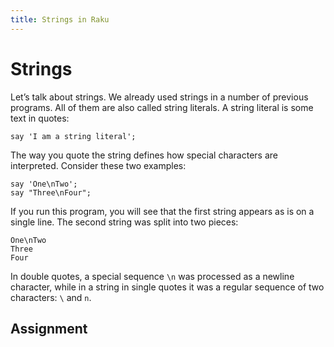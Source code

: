 ```yaml
---
title: Strings in Raku
---
```


# Strings

Let’s talk about strings. We already used strings in a number of previous programs. All of them are also called string literals. A string literal is some text in quotes:

    say 'I am a string literal';

The way you quote the string defines how special characters are interpreted. Consider these two examples:

    say 'One\nTwo';
    say "Three\nFour";

If you run this program, you will see that the first string appears as is on a single line. The second string was split into two pieces:

    One\nTwo
    Three
    Four

In double quotes, a special sequence `\n` was processed as a newline character, while in a string in single quotes it was a regular sequence of two characters: `\` and `n`.

## Assignment